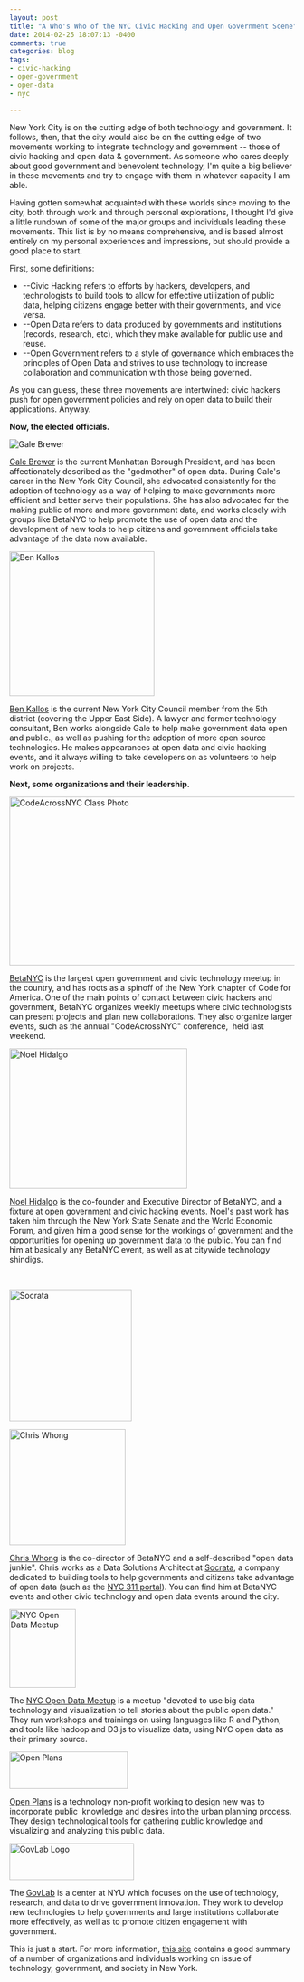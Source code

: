 ```yaml
---
layout: post
title: "A Who's Who of the NYC Civic Hacking and Open Government Scene"
date: 2014-02-25 18:07:13 -0400
comments: true
categories: blog
tags:
- civic-hacking
- open-government
- open-data
- nyc

---
```


New York City is on the cutting edge of both technology and government. It follows, then, that the city would also be on the cutting edge of two movements working to integrate technology and government -- those of civic hacking and open data &amp; government. As someone who cares deeply about good government and benevolent technology, I'm quite a big believer in these movements and try to engage with them in whatever capacity I am able.

Having gotten somewhat acquainted with these worlds since moving to the city, both through work and through personal explorations, I thought I'd give a little rundown of some of the major groups and individuals leading these movements. This list is by no means comprehensive, and is based almost entirely on my personal experiences and impressions, but should provide a good place to start.

<!--more-->

First, some definitions:

* --Civic Hacking refers to efforts by hackers, developers, and technologists to build tools to allow for effective utilization of public data, helping citizens engage better with their governments, and vice versa.
* --Open Data refers to data produced by governments and institutions (records, research, etc), which they make available for public use and reuse.
* --Open Government refers to a style of governance which embraces the principles of Open Data and strives to use technology to increase collaboration and communication with those being governed.

As you can guess, these three movements are intertwined: civic hackers push for open government policies and rely on open data to build their applications. Anyway.

**Now, the elected officials.**

![Gale Brewer](http://kr0nos4piens.files.wordpress.com/2014/02/galebrewer.jpg)

<a href="https://twitter.com/galeabrewer">Gale Brewer</a> is the current Manhattan Borough President, and has been affectionately described as the "godmother" of open data. During Gale's career in the New York City Council, she advocated consistently for the adoption of technology as a way of helping to make governments more efficient and better serve their populations. She has also advocated for the making public of more and more government data, and works closely with groups like BetaNYC to help promote the use of open data and the development of new tools to help citizens and government officials take advantage of the data now available.

<a href="http://kr0nos4piens.files.wordpress.com/2014/02/1efbeaf26e35ee3d6bdbc9cf9bdd69d1.jpeg"><img class="size-full wp-image-65 " alt="Ben Kallos" src="http://kr0nos4piens.files.wordpress.com/2014/02/1efbeaf26e35ee3d6bdbc9cf9bdd69d1.jpeg" width="256" height="256" /></a>

<a href="https://twitter.com/kallos">Ben Kallos</a> is the current New York City Council member from the 5th district (covering the Upper East Side). A lawyer and former technology consultant, Ben works alongside Gale to help make government data open and public., as well as pushing for the adoption of more open source technologies. He makes appearances at open data and civic hacking events, and it always willing to take developers on as volunteers to help work on projects.

**Next, some organizations and their leadership.**

<a href="http://kr0nos4piens.files.wordpress.com/2014/02/12722649054_aa627cce90_o.jpg"><img class="size-large wp-image-66 " alt="CodeAcrossNYC Class Photo" src="http://kr0nos4piens.files.wordpress.com/2014/02/12722649054_aa627cce90_o.jpg?w=800" width="800" height="298" /></a>

<a href="http://betanyc.us/">BetaNYC</a> is the largest open government and civic technology meetup in the country, and has roots as a spinoff of the New York chapter of Code for America. One of the main points of contact between civic hackers and government, BetaNYC organizes weekly meetups where civic technologists can present projects and plan new collaborations. They also organize larger events, such as the annual "CodeAcrossNYC" conference,  held last weekend.

<a href="http://kr0nos4piens.files.wordpress.com/2014/02/miscellaneous-2007-noel-noneck-1-700x700.jpg"><img class="wp-image-69   " alt="Noel Hidalgo" src="http://kr0nos4piens.files.wordpress.com/2014/02/miscellaneous-2007-noel-noneck-1-700x700.jpg" width="314" height="248" /></a>

<a href="https://twitter.com/noneck">Noel Hidalgo</a> is the co-founder and Executive Director of BetaNYC, and a fixture at open government and civic hacking events. Noel's past work has taken him through the New York State Senate and the World Economic Forum, and given him a good sense for the workings of government and the opportunities for opening up government data to the public. You can find him at basically any BetaNYC event, as well as at citywide technology shindigs.

&nbsp;

<a href="http://kr0nos4piens.files.wordpress.com/2014/02/download1.jpeg"><img class="size-full wp-image-81 " alt="Socrata" src="http://kr0nos4piens.files.wordpress.com/2014/02/download1.jpeg" width="216" height="233" /></a>

<a href="http://kr0nos4piens.files.wordpress.com/2014/02/49cff02ea1ea88993d7edadd8b027982.jpeg"><img class="wp-image-71 " alt="Chris Whong" src="http://kr0nos4piens.files.wordpress.com/2014/02/49cff02ea1ea88993d7edadd8b027982.jpeg" width="205" height="205" /></a>

<a href="https://twitter.com/chris_whong">Chris Whong</a> is the co-director of BetaNYC and a self-described "open data junkie". Chris works as a Data Solutions Architect at <a href="http://www.socrata.com/">Socrata</a>, a company dedicated to building tools to help governments and citizens take advantage of open data (such as the <a href="https://nycopendata.socrata.com/Social-Services/311-Service-Requests-from-2010-to-Present/erm2-nwe9">NYC 311 portal</a>). You can find him at BetaNYC events and other civic technology and open data events around the city.

<a href="http://kr0nos4piens.files.wordpress.com/2014/02/global_333669892.png"><img class="size-full wp-image-77" alt="NYC Open Data Meetup" src="http://kr0nos4piens.files.wordpress.com/2014/02/global_333669892.png" width="117" height="139" /></a>

The <a href="http://www.meetup.com/NYC-Open-Data/">NYC Open Data Meetup</a> is a meetup "devoted to use big data technology and visualization to tell stories about the public open data." They run workshops and trainings on using languages like R and Python, and tools like hadoop and D3.js to visualize data, using NYC open data as their primary source.

<a href="http://kr0nos4piens.files.wordpress.com/2014/02/openplans_logo.png"><img class="size-full wp-image-78" alt="Open Plans" src="http://kr0nos4piens.files.wordpress.com/2014/02/openplans_logo.png" width="209" height="66" /></a>

<a href="http://openplans.org/">Open Plans</a> is a technology non-profit working to design new was to incorporate public  knowledge and desires into the urban planning process. They design technological tools for gathering public knowledge and visualizing and analyzing this public data.

<a href="http://kr0nos4piens.files.wordpress.com/2014/02/logo.png"><img class="size-full wp-image-72" alt="GovLab Logo" src="http://kr0nos4piens.files.wordpress.com/2014/02/logo.png" width="220" height="65" /></a>

The <a href="http://thegovlab.org/">GovLab</a> is a center at NYU which focuses on the use of technology, research, and data to drive government innovation. They work to develop new technologies to help governments and large institutions collaborate more effectively, as well as to promote citizen engagement with government.

This is just a start. For more information, <a href="http://21stcenturycity.splashthat.com/#!">this site</a> contains a good summary of a number of organizations and individuals working on issue of technology, government, and society in New York.